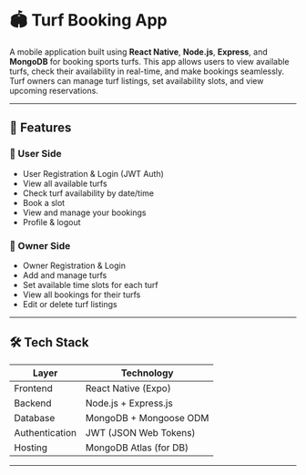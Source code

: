 # 🏟️ Turf Booking App

A mobile application built using **React Native**, **Node.js**, **Express**, and **MongoDB** for booking sports turfs. This app allows users to view available turfs, check their availability in real-time, and make bookings seamlessly. Turf owners can manage turf listings, set availability slots, and view upcoming reservations.

---

## 📲 Features

### 🔹 User Side
- User Registration & Login (JWT Auth)
- View all available turfs
- Check turf availability by date/time
- Book a slot
- View and manage your bookings
- Profile & logout

### 🔹 Owner Side
- Owner Registration & Login
- Add and manage turfs
- Set available time slots for each turf
- View all bookings for their turfs
- Edit or delete turf listings

---

## 🛠️ Tech Stack

| Layer         | Technology                        |
|---------------|------------------------------------|
| Frontend      | React Native (Expo)                |
| Backend       | Node.js + Express.js               |
| Database      | MongoDB + Mongoose ODM             |
| Authentication| JWT (JSON Web Tokens)              |
| Hosting       | MongoDB Atlas (for DB)             |

---


